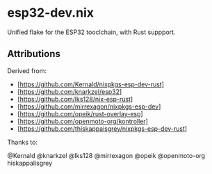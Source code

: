 # esp32-dev.nix

Unified flake for the ESP32 tooclchain, with Rust suppport.

## Attributions

Derived from:

- [https://github.com/Kernald/nixpkgs-esp-dev-rust]
- [https://github.com/knarkzel/esp32]
- [https://github.com/lks128/nix-esp-rust]
- [https://github.com/mirrexagon/nixpkgs-esp-dev]
- [https://github.com/opeik/rust-overlay-esp]
- [https://github.com/openmoto-org/kontroller]
- [https://github.com/thiskappaisgrey/nixpkgs-esp-dev-rust]

Thanks to:

@Kernald
@knarkzel
@lks128
@mirrexagon
@opeik
@openmoto-org
hiskappalisgrey
